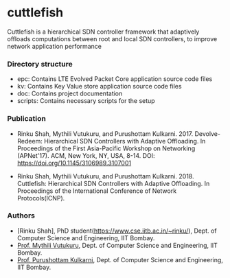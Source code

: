 # cuttlefish
Cuttlefish is a hierarchical SDN controller framework that adaptively offloads computations between root and local SDN controllers, to improve network application performance

### Directory structure
- epc: Contains LTE Evolved Packet Core application source code files
- kv: Contains Key Value store application source code files
- doc: Contains project documentation
- scripts: Contains necessary scripts for the setup

### Publication
- Rinku Shah, Mythili Vutukuru, and Purushottam Kulkarni. 2017. Devolve-Redeem: Hierarchical SDN Controllers with Adaptive Offloading. In Proceedings of the First Asia-Pacific Workshop on Networking (APNet'17). ACM, New York, NY, USA, 8-14. DOI: https://doi.org/10.1145/3106989.3107001

- Rinku Shah, Mythili Vutukuru, and Purushottam Kulkarni. 2018. Cuttlefish: Hierarchical SDN Controllers with Adaptive Offloading. In Proceedings of the International Conference of Network Protocols(ICNP).

### Authors
* [Rinku Shah], PhD student(https://www.cse.iitb.ac.in/~rinku/), Dept. of Computer Science and Engineering, IIT Bombay.
* [Prof. Mythili Vutukuru](https://www.cse.iitb.ac.in/~mythili/), Dept. of Computer Science and Engineering, IIT Bombay.
* [Prof. Purushottam Kulkarni](https://www.cse.iitb.ac.in/~puru), Dept. of Computer Science and Engineering, IIT Bombay.

